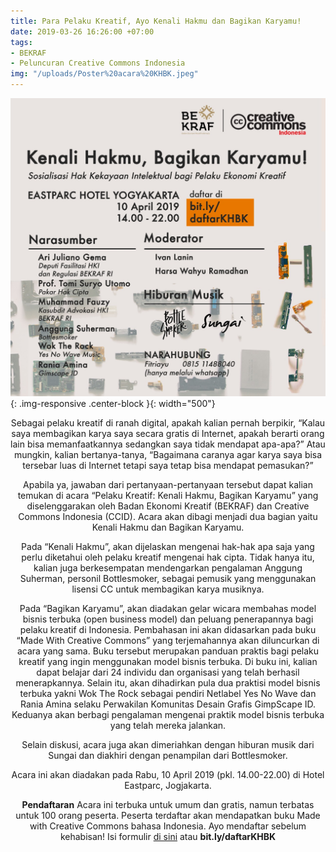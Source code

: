```yaml
---
title: Para Pelaku Kreatif, Ayo Kenali Hakmu dan Bagikan Karyamu!
date: 2019-03-26 16:26:00 +07:00
tags:
- BEKRAF
- Peluncuran Creative Commons Indonesia
img: "/uploads/Poster%20acara%20KHBK.jpeg"
---
```


![Poster acara KHBK.jpeg](/uploads/Poster%20acara%20KHBK.jpeg){: .img-responsive .center-block }{: width="500"}<center>

Sebagai pelaku kreatif di ranah digital, apakah kalian pernah berpikir, “Kalau saya membagikan karya saya secara gratis di Internet, apakah berarti orang lain bisa memanfaatkannya sedangkan saya tidak mendapat apa-apa?” Atau mungkin, kalian bertanya-tanya, “Bagaimana caranya agar karya saya bisa tersebar luas di Internet tetapi saya tetap bisa mendapat pemasukan?”

Apabila ya, jawaban dari pertanyaan-pertanyaan tersebut dapat kalian temukan di acara “Pelaku Kreatif: Kenali Hakmu, Bagikan Karyamu” yang diselenggarakan oleh Badan Ekonomi Kreatif (BEKRAF) dan Creative Commons Indonesia (CCID). Acara akan dibagi menjadi dua bagian yaitu Kenali Hakmu dan Bagikan Karyamu.

Pada “Kenali Hakmu”, akan dijelaskan mengenai hak-hak apa saja yang perlu diketahui oleh pelaku kreatif mengenai hak cipta. Tidak hanya itu, kalian juga berkesempatan mendengarkan pengalaman Anggung Suherman, personil Bottlesmoker, sebagai pemusik yang menggunakan lisensi CC untuk membagikan karya musiknya.

Pada “Bagikan Karyamu”, akan diadakan gelar wicara membahas model bisnis terbuka (open business model) dan peluang penerapannya bagi pelaku kreatif di Indonesia. Pembahasan ini akan didasarkan pada buku “Made With Creative Commons” yang terjemahannya akan diluncurkan di acara yang sama. Buku tersebut merupakan panduan praktis bagi pelaku kreatif yang ingin menggunakan model bisnis terbuka. Di buku ini, kalian dapat belajar dari 24 individu dan organisasi yang telah berhasil menerapkannya. Selain itu, akan dihadirkan pula dua praktisi model bisnis terbuka yakni Wok The Rock sebagai pendiri Netlabel Yes No Wave dan Rania Amina selaku Perwakilan Komunitas Desain Grafis GimpScape ID. Keduanya akan berbagi pengalaman mengenai praktik model bisnis terbuka yang telah mereka jalankan.

Selain diskusi, acara juga akan dimeriahkan dengan hiburan musik dari Sungai dan diakhiri dengan penampilan dari Bottlesmoker.

Acara ini akan diadakan pada Rabu, 10 April 2019 (pkl. 14.00-22.00) di Hotel Eastparc, Jogjakarta.

**Pendaftaran**
Acara ini terbuka untuk umum dan gratis, namun terbatas untuk 100 orang peserta. Peserta terdaftar akan mendapatkan buku Made with Creative Commons bahasa Indonesia.
Ayo mendaftar sebelum kehabisan! Isi formulir [di sini](https://docs.google.com/forms/d/e/1FAIpQLSd0Hbd5IZBgO2m68f1Q7crsvXOhpi8KzXX2k3szEmh67_yloA/viewform) atau  **bit.ly/daftarKHBK**